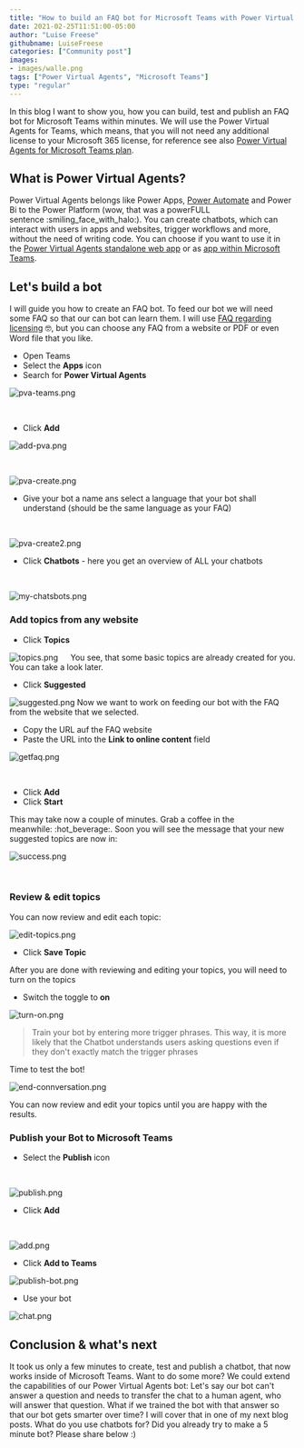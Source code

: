 ```yaml
---
title: "How to build an FAQ bot for Microsoft Teams with Power Virtual Agents"
date: 2021-02-25T11:51:00-05:00
author: "Luise Freese"
githubname: LuiseFreese
categories: ["Community post"]
images:
- images/walle.png
tags: ["Power Virtual Agents", "Microsoft Teams"]
type: "regular"
---
```


In this blog I want to show you, how you can build, test and publish an
FAQ bot for Microsoft Teams within minutes. We will use the Power
Virtual Agents for Teams, which means, that you will not need any
additional license to your Microsoft 365 license, for reference see
also [Power Virtual Agents for Microsoft Teams
plan](https://learn.microsoft.com/power-virtual-agents/requirements-licensing-subscriptions#power-virtual-agents-for-microsoft-teams-plan).

## What is Power Virtual Agents?

Power Virtual Agents belongs like Power Apps, [Power
Automate](https://flow.microsoft.com/) and Power Bi to the Power
Platform (wow, that was a powerFULL sentence :smiling_face_with_halo:).
You can create chatbots, which can interact with users in apps and
websites, trigger workflows and more, without the need of writing code.
You can choose if you want to use it in the [Power Virtual Agents
standalone web app](https://powerva.microsoft.com/) or as [app within
Microsoft Teams](https://aka.ms/PVAForTeams).

## Let's build a bot

I will guide you how to create an FAQ bot. To feed our bot we will need
some FAQ so that our can bot can learn them. I will use [FAQ regarding
licensing](https://learn.microsoft.com/power-platform/admin/powerapps-flow-licensing-faq) :nerd_face:,
but you can choose any FAQ from a website or PDF or even Word file that
you like.

-   Open Teams
-   Select  the **Apps** icon
-   Search for **Power Virtual Agents**



![pva-teams.png](images/pva-teams.png)

 
-   Click **Add**




![add-pva.png](images/add-pva.png)
 


 

![pva-create.png](images/pva-create.png)

-   Give your bot a name ans select a language that your bot shall
    understand (should be the same language as your FAQ)


 

![pva-create2.png](images/pva-create2.png)

-   Click **Chatbots** - here you get an overview of ALL your chatbots

 

![my-chatsbots.png](images/my-chatsbots.png)

### Add topics from any website

-   Click **Topics**


![topics.png](images/topics.png)
 
You see, that some basic topics are already created for you. You can
take a look later.

-   Click **Suggested**


![suggested.png](images/suggested.png)
Now we want to work on feeding our bot with the FAQ from the website
that we selected.

-   Copy the URL auf the FAQ website
-   Paste the URL into the **Link to online content** field



![getfaq.png](images/getfaq.png)

  

-   Click **Add**
-   Click **Start**

This may take now a couple of minutes. Grab a coffee in the
meanwhile: :hot_beverage:. Soon you will see the message that your new
suggested topics are now in:



![success.png](images/success.png)

 
 

### Review & edit topics

You can now review and edit each topic:

![edit-topics.png](images/edit-topics.png)

-   Click **Save Topic**

After you are done with reviewing and editing your topics, you will need
to turn on the topics

-   Switch the toggle to **on**



![turn-on.png](images/turn-on.png)

> Train your bot by entering more trigger phrases. This way, it is more
> likely that the Chatbot understands users asking questions even if
> they don't exactly match the trigger phrases
>

Time to test the bot!



![end-connversation.png](images/end-connversation.png)

You can now review and edit your topics until you are happy with the
results.

### Publish your Bot to Microsoft Teams

-   Select the **Publish** icon


 

![publish.png](images/publish.png)

-   Click **Add**

 

![add.png](images/add.png)

-   Click **Add to Teams**



![publish-bot.png](images/publish-bot.png)


-   Use your bot


![chat.png](images/chat.png)

## Conclusion & what's next

It took us only a few minutes to create, test and publish a chatbot,
that now works inside of Microsoft Teams. Want to do some more? We could
extend the capabilities of our Power Virtual Agents bot: Let's say our
bot can't answer a question and needs to transfer the chat to a human
agent, who will answer that question. What if we trained the bot with
that answer so that our bot gets smarter over time? I will cover that in
one of my next blog posts. What do you use chatbots for? Did you already
try to make a 5 minute bot? Please share below :)
